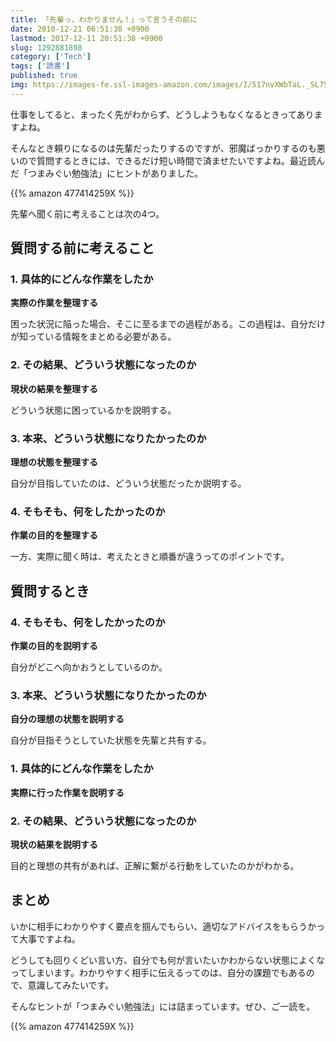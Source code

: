 ```yaml
---
title: 「先輩っ、わかりません！」って言うその前に
date: 2010-12-21 06:51:38 +0900
lastmod: 2017-12-11 20:51:38 +0900
slug: 1292881898
category: ['Tech']
tags: ['読書']
published: true
img: https://images-fe.ssl-images-amazon.com/images/I/517nvXWbTaL._SL75_.jpg
---
```


仕事をしてると、まったく先がわからず、どうしようもなくなるときってありますよね。

そんなとき頼りになるのは先輩だったりするのですが、邪魔ばっかりするのも悪いので質問するときには、できるだけ短い時間で済ませたいですよね。最近読んだ「つまみぐい勉強法」にヒントがありました。

{{% amazon 477414259X %}}

先輩へ聞く前に考えることは次の4つ。


## 質問する前に考えること
    
### 1. 具体的にどんな作業をしたか

**実際の作業を整理する**

困った状況に陥った場合、そこに至るまでの過程がある。この過程は、自分だけが知っている情報をまとめる必要がある。


### 2. その結果、どういう状態になったのか

**現状の結果を整理する**

どういう状態に困っているかを説明する。


### 3. 本来、どういう状態になりたかったのか

**理想の状態を整理する**

自分が目指していたのは、どういう状態だったか説明する。


### 4. そもそも、何をしたかったのか

**作業の目的を整理する**

一方、実際に聞く時は、考えたときと順番が違うってのポイントです。


## 質問するとき
    
### 4. そもそも、何をしたかったのか

**作業の目的を説明する**

自分がどこへ向かおうとしているのか。

### 3. 本来、どういう状態になりたかったのか

**自分の理想の状態を説明する**

自分が目指そうとしていた状態を先輩と共有する。


### 1. 具体的にどんな作業をしたか

**実際に行った作業を説明する**

### 2. その結果、どういう状態になったのか

**現状の結果を説明する**

目的と理想の共有があれば、正解に繋がる行動をしていたのかがわかる。


## まとめ

いかに相手にわかりやすく要点を掴んでもらい、適切なアドバイスをもらうかって大事ですよね。

どうしても回りくどい言い方、自分でも何が言いたいかわからない状態によくなってしまいます。わかりやすく相手に伝えるってのは、自分の課題でもあるので、意識してみたいです。

そんなヒントが「つまみぐい勉強法」には詰まっています。ぜひ、ご一読を。

{{% amazon 477414259X %}}